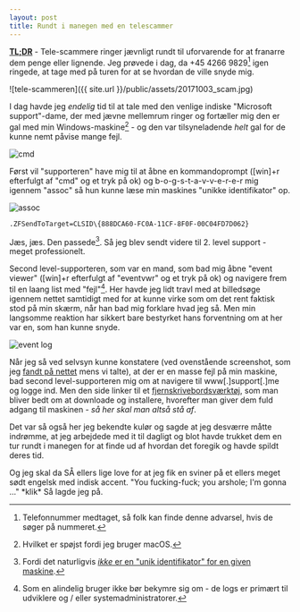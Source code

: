 ```yaml
---
layout: post
title: Rundt i manegen med en telescammer
---
```


**[TL;DR](http://en.wikipedia.org/wiki/Wikipedia:Too_long;_didn't_read)** - Tele-scammere ringer jævnligt rundt til uforvarende for at franarre dem penge eller lignende. Jeg prøvede i dag, da +45 4266 9829[^1] igen ringede, at tage med på turen for at se hvordan de ville snyde mig.

![tele-scammeren]({{ site.url }}/public/assets/20171003_scam.jpg)

I dag havde jeg _endelig_ tid til at tale med den venlige indiske "Microsoft support"-dame, der med jævne mellemrum ringer og fortæller mig den er gal med min Windows-maskine[^2] - og den var tilsyneladende _helt_ gal for de kunne nemt påvise mange fejl.

<img class="screen" src="{{ site.url }}/public/assets/20171003_run-command-box.png" alt="cmd">

Først vil "supporteren" have mig til at åbne en kommandoprompt ([win]+r efterfulgt af "cmd" og et tryk på ok) og b-o-g-s-t-a-v-v-e-r-e-r mig igennem "assoc" så hun kunne læse min maskines "unikke identifikator" op.

<img class="screen" src="{{ site.url }}/public/assets/20171003_assoc-output.png" alt="assoc">

    .ZFSendToTarget=CLSID\{888DCA60-FC0A-11CF-8F0F-00C04FD7D062}

Jæs, jæs. Den passede[^3]. Så jeg blev sendt videre til 2. level support - meget professionelt.

Second level-supporteren, som var en mand, som bad mig åbne "event viewer" ([win]+r efterfulgt af "eventvwr" og et tryk på ok) og navigere frem til en laang list med "fejl"[^4]. Her havde jeg lidt travl med at billedsøge igennem nettet samtidigt med for at kunne virke som om det rent faktisk stod på min skærm, når han bad mig forklare hvad jeg så. Men min langsomme reaktion har sikkert bare bestyrket hans forventning om at her var en, som han kunne snyde.

<img class="screen" src="{{ site.url }}/public/assets/20171003_event-log.jpg" alt="event log">

Når jeg så ved selvsyn kunne konstatere (ved ovenstående screenshot, som jeg [fandt på nettet](https://www.google.com/search?sa=G&hl=en&q=windows+10+event+viewer&tbm=isch&tbs=simg:CAQSlQEJrJpkkE2vflwaiQELEKjU2AQaAggKDAsQsIynCBpiCmAIAxIoxh2GE8UdhxOYE8Md9weXE5wT5gfUP9M_1xT_1DP409uj7EP_1w2wj--Phowdjj_1Jviy90mzAUnZLTLwjLvEanRikQzheeOfMd8nqeUm7WRlFc1j7Lq-wZkUzZF1IAQMCxCOrv4IGgoKCAgBEgSb5eTlDA&ved=0ahUKEwiGhJDk8dTWAhUMmrQKHcJnD2MQwg4IIygA&biw=1356&bih=793) mens vi talte), at der er en masse fejl på min maskine, bad second level-supporteren mig om at navigere til www[.]support[.]me og logge ind. Men den side linker til et [fjernskrivebordsværktøj](https://en.wikipedia.org/wiki/LogMeIn), som man bliver bedt om at downloade og installere, hvorefter man giver dem fuld adgang til maskinen - _så her skal man altså stå af_.

Det var så også her jeg bekendte kulør og sagde at jeg desværre måtte indrømme, at jeg arbejdede med it til dagligt og blot havde trukket dem en tur rundt i manegen for at finde ud af hvordan det foregik og havde spildt deres tid.

Og jeg skal da SÅ ellers lige love for at jeg fik en sviner på et ellers meget sødt engelsk med indisk accent. "You fucking-fuck; you arshole; I'm gonna ..." \*klik\* Så lagde jeg på.

[^1]: Telefonnummer medtaget, så folk kan finde denne advarsel, hvis de søger på nummeret.
[^2]: Hvilket er spøjst fordi jeg bruger macOS.
[^3]: Fordi det naturligvis [_ikke_ er en "unik identifikator" for en given maskine](https://msdn.microsoft.com/en-us/library/windows/desktop/ms691424(v=vs.85).aspx).
[^4]: Som en alindelig bruger ikke bør bekymre sig om - de logs er primært til udviklere og / eller systemadministratorer.
